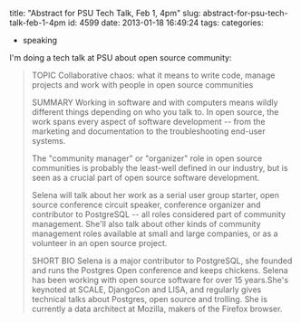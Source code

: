 title: "Abstract for PSU Tech Talk, Feb 1, 4pm"
slug: abstract-for-psu-tech-talk-feb-1-4pm
id: 4599
date: 2013-01-18 16:49:24
tags: 
categories: 
- speaking

I'm doing a tech talk at PSU about open source community:

> TOPIC
> Collaborative chaos: what it means to write code, manage projects and work with people in open source communities
> 
> SUMMARY
> Working in software and with computers means wildly different things depending on who you talk to. In open source, the work spans every aspect of software development -- from the marketing and documentation to the troubleshooting end-user systems.
> 
> The "community manager" or "organizer" role in open source communities is probably the least-well defined in our industry, but is seen as a crucial part of open source software development. 
> 
> Selena will talk about her work as a serial user group starter, open source conference circuit speaker, conference organizer and contributor to PostgreSQL -- all roles considered part of community management. She'll also talk about other kinds of community management roles available at small and large companies, or as a volunteer in an open source project. 
> 
> SHORT BIO
> Selena is a major contributor to PostgreSQL, she founded and runs the Postgres Open conference and keeps chickens. Selena has been working with open source software for over 15 years.She's keynoted at SCALE, DjangoCon and LISA, and regularly gives technical talks about Postgres, open source and trolling. She is currently a data architect at Mozilla, makers of the Firefox browser.
